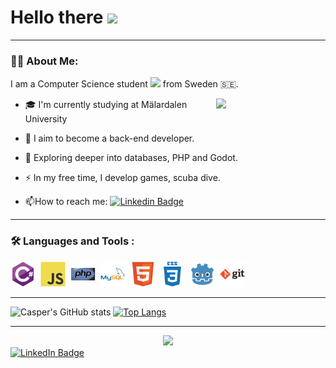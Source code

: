 <!--**CasperNoren/CasperNoren** is a ✨ _special_ ✨ repository because its `README.md` (this file) appears on your GitHub profile.-->
<h1>
  Hello there
  <img src="https://media.giphy.com/media/l0MYNYpSlRwCuXubm/giphy.gif" width="30px"/>
</h1>

---
### :man_technologist: About Me:
I am a Computer Science student <img src="https://media.giphy.com/media/WUlplcMpOCEmTGBtBW/giphy.gif" width="30"> from Sweden 🇸🇪.
<div display="inline">
  <img src="https://media.giphy.com/media/PoHs1Ne8rcMuZRJted/giphy.gif" width="175" align="right"/>
  
  - 🎓 I'm currently studying at Mälardalen University

  - :telescope: I aim to become a back-end developer.

  - :seedling: Exploring deeper into databases, PHP and Godot.

  - :zap: In my free time, I develop games, scuba dive.

  - :mailbox:How to reach me: [![Linkedin Badge](https://img.shields.io/badge/-Casper-blue?style=flat&logo=Linkedin&logoColor=white)](https://www.linkedin.com/in/casper-nor%C3%A9n-446675255/)
</div>
  
---
### :hammer_and_wrench: Languages and Tools :
  <img src="https://github.com/devicons/devicon/blob/master/icons/csharp/csharp-original.svg" title="C#" alt="C#" width="40" height="40"/>&nbsp;
  <img src="https://github.com/devicons/devicon/blob/master/icons/javascript/javascript-original.svg" title="JavaScript" alt="JavaScript" width="40" height="40"/>&nbsp;
  <img src="https://github.com/devicons/devicon/blob/master/icons/php/php-original.svg" title="PHP" alt="PHP" width="40" height="40"/>&nbsp;
  <img src="https://github.com/devicons/devicon/blob/master/icons/mysql/mysql-original-wordmark.svg" title="MySQL"  alt="MySQL" width="40" height="40"/>&nbsp;
  <img src="https://github.com/devicons/devicon/blob/master/icons/html5/html5-original.svg" title="HTML5" alt="HTML" width="40" height="40"/>&nbsp;
  <img src="https://github.com/devicons/devicon/blob/master/icons/css3/css3-plain-wordmark.svg"  title="CSS3" alt="CSS" width="40" height="40"/>&nbsp;
  <img src="https://github.com/devicons/devicon/blob/master/icons/godot/godot-original.svg" title="Godot" alt="Godot" width="40" height="40"/>&nbsp;
  <img src="https://github.com/devicons/devicon/blob/master/icons/git/git-original-wordmark.svg" title="Git" alt="Git" width="40" height="40"/>
  
---
![Casper's GitHub stats](https://github-readme-stats.vercel.app/api?username=CasperNoren&count_private=true&show_icons=true&theme=synthwave)
[![Top Langs](https://github-readme-stats.vercel.app/api/top-langs/?username=CasperNoren&theme=synthwave)](https://github.com/anuraghazra/github-readme-stats)

---
<div id="header" align="center">
  <img src="https://media.giphy.com/media/8HNtBPVjYZQ40/giphy.gif" width="100"/>
</div>
<div id="badges">
  <a href="https://www.linkedin.com/in/casper-nor%C3%A9n-446675255/">
    <img src="https://img.shields.io/badge/LinkedIn-blue?style=for-the-badge&logo=linkedin&logoColor=white" alt="LinkedIn Badge"/>
  </a>
</div>
<img src="https://komarev.com/ghpvc/?CasperNoren&style=flat-square&color=blue" alt=""/>
